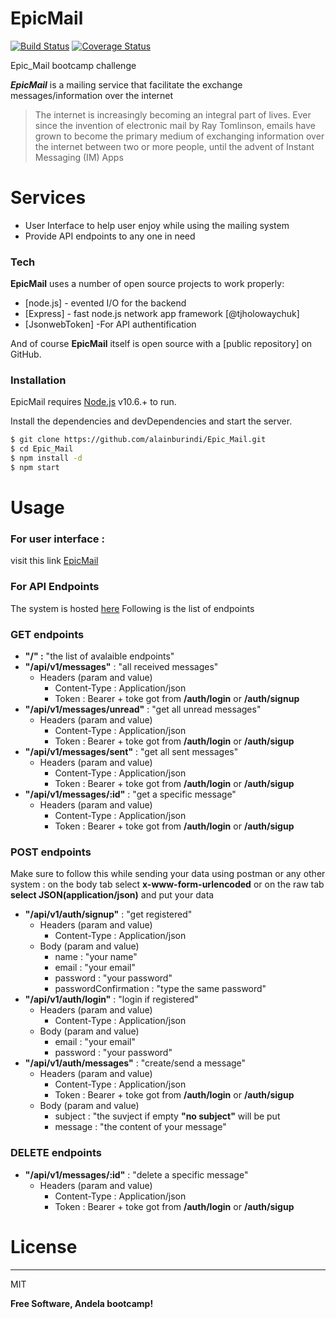 # EpicMail

[![Build Status](https://travis-ci.com/alainburindi/Epic_Mail.svg?branch=develop)](https://travis-ci.com/alainburindi/Epic_Mail)
[![Coverage Status](https://coveralls.io/repos/github/alainburindi/Epic_Mail/badge.svg?branch=ch-testtravis)](https://coveralls.io/github/alainburindi/Epic_Mail?branch=ch-testtravis)

Epic_Mail bootcamp challenge

***EpicMail*** is a mailing service that facilitate the exchange messages/information over the internet

> The internet is increasingly becoming an integral part of lives. Ever since the invention of electronic mail by ​Ray Tomlinson​, emails have grown to become the primary medium of exchanging information over the internet between two or more people, until the advent of Instant Messaging (IM) Apps

# Services

  - User Interface to help user enjoy while using the mailing system 
  -  Provide API endpoints to any one in need

### Tech

**EpicMail** uses a number of open source projects to work properly:

* [node.js] - evented I/O for the backend
* [Express] - fast node.js network app framework [@tjholowaychuk]
* [JsonwebToken] -For API authentification

And of course **EpicMail** itself is open source with a [public repository] on GitHub.

### Installation

EpicMail requires [Node.js](https://nodejs.org/) v10.6.+ to run.

Install the dependencies and devDependencies and start the server.

```sh
$ git clone https://github.com/alainburindi/Epic_Mail.git 
$ cd Epic_Mail
$ npm install -d
$ npm start
```

# Usage

 ### For user interface :
visit this link [EpicMail](https://alainburindi.github.io/Epic_Mail/UI)

### For API Endpoints

The system is hosted [here](https://epic-mail-alain.herokuapp.com/)
Following is the list of endpoints
### GET endpoints
* **"/" :** "the list of avalaible endpoints"
* **"/api/v1/messages"** : "all received messages"
  * Headers (param and value)
    * Content-Type : Application/json
    * Token : Bearer + toke got from **/auth/login** or **/auth/signup**
* **"/api/v1/messages/unread"** : "get all unread messages"
  * Headers (param and value)
    * Content-Type : Application/json
    * Token : Bearer + toke got from **/auth/login** or **/auth/sigup**
* **"/api/v1/messages/sent"** : "get all sent messages"
  * Headers (param and value)
    * Content-Type : Application/json
    * Token : Bearer + toke got from **/auth/login** or **/auth/sigup**
* **"/api/v1/messages/:id"** : "get a specific message"
  * Headers (param and value)
    * Content-Type : Application/json
    * Token : Bearer + toke got from **/auth/login** or **/auth/sigup**

### POST endpoints
Make sure to follow this while sending your data using postman or any other system : 
on the body tab select **x-www-form-urlencoded** or on the raw tab  **select JSON(application/json)** and put your data
* **"/api/v1/auth/signup"** : "get registered"
  * Headers (param and value)
    * Content-Type : Application/json
  * Body (param and value)
    * name : "your name"
    * email : "your email"
    * password : "your password"
    * passwordConfirmation : "type the same password"
* **"/api/v1/auth/login"** : "login if registered"
  * Headers (param and value)
    * Content-Type : Application/json
  * Body (param and value)
    * email : "your email"
    * password : "your password"
* **"/api/v1/auth/messages"** : "create/send a message"
  * Headers (param and value)
    * Content-Type : Application/json
    * Token : Bearer + toke got from **/auth/login** or **/auth/sigup**
  * Body (param and value)
    * subject : "the suvject if empty **"no subject"** will be put
    * message : "the content of your message"

### DELETE endpoints
* **"/api/v1/messages/:id"** : "delete a specific message"
  * Headers (param and value)
    * Content-Type : Application/json
    * Token : Bearer + toke got from **/auth/login** or **/auth/sigup**

# License
----

MIT


**Free Software, Andela bootcamp!**
